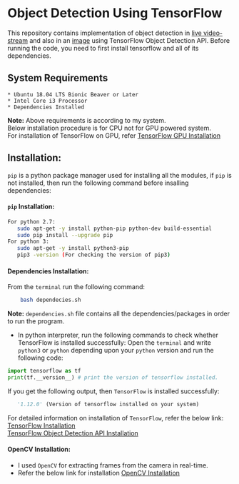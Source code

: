 # Object Detection Using TensorFlow
This repository contains implementation of object detection in [live video-stream](https://github.com/strikersps/Object-Detection-Using-TensorFlow/blob/master/Custom_Object_Detection/pen_detector/pen_detection/pen_detection_opencv.py
) and also in an [image](https://github.com/strikersps/Object-Detection-Using-TensorFlow/blob/master/Custom_Object_Detection/pen_detector/pen_detection/pen_detection.py
) using TensorFlow Object Detection API. Before running the code, you need to first install tensorflow and all of its dependencies.
## System Requirements
```
* Ubuntu 18.04 LTS Bionic Beaver or Later  
* Intel Core i3 Processor  
* Dependencies Installed  
```
**Note:** Above requirements is according to my system.  
Below installation procedure is for CPU not for GPU powered system.  
For installation of TensorFlow on GPU, refer [TensorFlow GPU Installation](https://www.tensorflow.org/install/)  
## Installation:
``pip`` is a python package manager used for installing all the modules, if ``pip`` is not installed, then run the following command before insalling dependencies:
 #### ```pip``` Installation:
 ```bash
For python 2.7:
	sudo apt-get -y install python-pip python-dev build-essential  
	sudo pip install --upgrade pip  
For python 3:  
	sudo apt-get -y install python3-pip  
	pip3 -version (For checking the version of pip3)
```
 #### Dependencies Installation:  
   From the ```terminal``` run the following command:
``` bash
    bash dependecies.sh
```
**Note:** ```dependencies.sh``` file contains all the dependencies/packages in order to run the program.

* In python interpreter, run the following commands to check whether TensorFlow is installed successfully:
Open the ```terminal``` and write ```python3``` or ```python``` depending upon your ```python``` version and run the following code:  
```python
import tensorflow as tf
print(tf.__version__) # print the version of tensorflow installed.
```
If you get the following output, then ```TensorFlow``` is installed successfully:  
```python
   '1.12.0' (Version of tensorflow installed on your system)
```
For detailed information on installation of ```TensorFlow```, refer the below link:  
[TensorFlow Installation](https://www.tensorflow.org/install/)  
[TensorFlow Object Detection API Installation](https://github.com/tensorflow/models/blob/master/research/object_detection/g3doc/installation.md)
#### OpenCV Installation:
* I used ``OpenCV`` for extracting frames from the camera in real-time.  
* Refer the below link for installation [OpenCV Installation](https://www.pyimagesearch.com/2016/10/24/ubuntu-16-04-how-to-install-opencv/)
